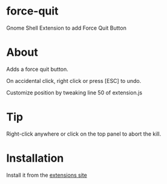 force-quit
==========

Gnome Shell Extension to add Force Quit Button

About
=====

Adds a force quit button.

On accidental click, right click or press [ESC] to undo.

Customize position by tweaking line 50 of extension.js


Tip
=====

Right-click anywhere or click on the top panel to abort the kill.

Installation
============

Install it from the [extensions site](https://extensions.gnome.org/extension/770/force-quit/)
